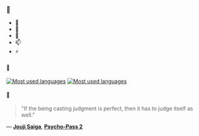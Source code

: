 ### 👋

- 🔭
- 🌱
- 💬
- 📫
- ⚡

#### 🧏

[![Most used languages](https://github-readme-stats-aynah.vercel.app/api/top-langs/?username=aynh&theme=solarized-dark&langs_count=6&layout=compact&hide_title=true)](https://github.com/anuraghazra/github-readme-stats#gh-dark-mode-only)
[![Most used languages](https://github-readme-stats-aynah.vercel.app/api/top-langs/?username=aynh&theme=solarized-light&langs_count=6&layout=compact&hide_title=true)](https://github.com/anuraghazra/github-readme-stats#gh-light-mode-only)

#### 💬

> "If the being casting judgment is perfect, then it has to judge itself as well."

&mdash; [**Jouji Saiga**](https://myanimelist.net/character.php?q=Jouji%20Saiga&cat=character), [**Psycho-Pass 2**](https://myanimelist.net/search/all?q=Psycho-Pass%202&cat=all)
